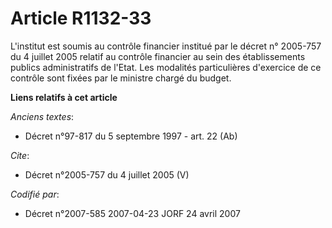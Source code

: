 # Article R1132-33

L'institut est soumis au contrôle financier institué par le décret n° 2005-757 du 4 juillet 2005 relatif au contrôle
financier au sein des établissements publics administratifs de l'Etat. Les modalités particulières d'exercice de ce contrôle
sont fixées par le ministre chargé du budget.

**Liens relatifs à cet article**

_Anciens textes_:

  - Décret n°97-817 du 5 septembre 1997 - art. 22 (Ab)

_Cite_:

  - Décret n°2005-757 du 4 juillet 2005 (V)

_Codifié par_:

  - Décret n°2007-585 2007-04-23 JORF 24 avril 2007
